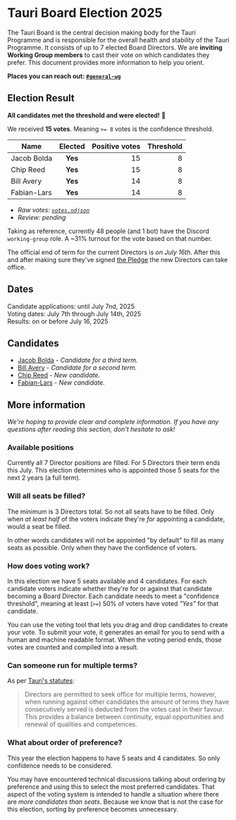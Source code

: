 # Tauri Board Election 2025

<!-- Summary -->

The Tauri Board is the central decision making body for the Tauri Programme and is responsible for the overall health and stability of the Tauri Programme. It consists of up to 7 elected Board Directors.
We are **inviting Working Group members** to cast their vote on which candidates they prefer. This document provides more information to help you orient.

**Places you can reach out: [`#general-wg`][discord-general-wg]**

## Election Result

**All candidates met the threshold and were elected!** 🎉

We received **15 votes**. Meaning `>= 8` votes is the confidence threshold.

| Name        | Elected | Positive votes | Threshold |
| ----------- | :-----: | -------------: | --------: |
| Jacob Bolda | **Yes** |             15 |         8 |
| Chip Reed   | **Yes** |             15 |         8 |
| Bill Avery  | **Yes** |             14 |         8 |
| Fabian-Lars | **Yes** |             14 |         8 |

- _Raw votes: [`votes.ndjson`](./votes.ndjson)_
- _Review: pending_

Taking as reference, currently 48 people (and 1 bot) have the Discord `working-group` role.
A ~31% turnout for the vote based on that number.

The official end of term for the current Directors is _on July 16th_. After this and after making sure they've signed [the Pledge][tcc-plege] the new Directors can take office.

[tcc-plege]: https://dracc.commonsconservancy.org/0016/

## Dates

Candidate applications: until July 7nd, 2025<br>
Voting dates: July 7th through July 14th, 2025<br>
Results: on or before July 16, 2025

## Candidates

- [Jacob Bolda][jacob-bolda] - _Candidate for a third term._
- [Bill Avery][bill-avery] - _Candidate for a second term._
- [Chip Reed][chip-reed] - _New candidate._
- [Fabian-Lars][fabian-lars] - _New candidate._

[jacob-bolda]: Candidates.md#jacob-bolda "Candidates.md - Jacob Bolda"
[bill-avery]: Candidates.md#bill-avery "Candidates.md - Bill Avery"
[chip-reed]: Candidates.md#chip-reed "Candidates.md - Chip Reed"
[fabian-lars]: Candidates.md#fabian-lars "Candidates.md - Fabian-Lars"

## More information

_We're hoping to provide clear and complete information. If you have any questions after reading this section, don't hesitate to ask!_

### Available positions

Currently all 7 Director positions are filled. For 5 Directors their term ends this July.
This election determines who is appointed those 5 seats for the next 2 years (a full term).

### Will all seats be filled?

The minimum is 3 Directors total. So not all seats have to be filled. Only when _at least half_ of the voters indicate they're _for_ appointing a candidate, would a seat be filled.

In other words candidates will not be appointed "by default" to fill as many seats as possible. Only when they have the confidence of voters.

### How does voting work?

In this election we have 5 seats available and 4 candidates. For each candidate voters indicate whether they're for or against that candidate becoming a Board Director. Each candidate needs to meet a "confidence threshold", meaning at least (`>=`) 50% of voters have voted _"Yes"_ for that candidate.

You can use the voting tool that lets you drag and drop candidates to create your vote.
To submit your vote, it generates an email for you to send with a human and machine readable format. When the voting period ends, those votes are counted and compiled into a result.

### Can someone run for multiple terms?

As per [Tauri's statutes][statutes-governance]:

> Directors are permitted to seek office for multiple terms, however, when running against other candidates the amount of terms they have consecutively served is deducted from the votes cast in their favour. This provides a balance between continuity, equal opportunities and renewal of qualities and competences.

### What about order of preference?

This year the election happens to have 5 seats and 4 candidates. So only confidence needs to be considered.

You may have encountered technical discussions talking about ordering by preference and using this to select the most preferred candidates. That aspect of the voting system is intended to handle a situation where there are _more candidates than seats_. Because we know that is not the case for this election, sorting by preference becomes unnecessary.

[discord-general-wg]: https://discord.com/channels/616186924390023171/631158878108909588
[statutes-governance]: https://dracc.commonsconservancy.org/0035/#governance "Statutes of Tauri - Governance"
